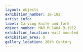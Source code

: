```yaml
---
layout: objects
exhibition_number: 16-182
artist_info: 
label: Carving knife and fork
object_number: MAR.M.140A-B-1912
exhibition_location: wall mounted 
exhibition_area: D
gallery_location: 20th Century
---
```

